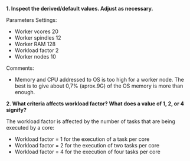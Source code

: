<b>1. Inspect the derived/default values. Adjust as necessary.</b>

Parameters Settings: <br/>
<ul>
<li>Worker vcores	20</li>
<li>Worker spindles	12</li>
<li>Worker RAM	128</li>
<li>Workload factor	2</li>
<li>Worker nodes	10</li>
</ul>

Comments:<br>
<ul>
<li>
Memory and CPU addressed to OS is too high for a worker node. The best is to give about 0,7% (aprox.9G) of the OS memory is more than enough.
</li>

</ul>
<b>2. What criteria affects workload factor? What does a value of 1, 2, or 4 signify?</b>


The workload factor is affected by the number of tasks that are being executed by a core:<br/>
<ul>
<li>Workload factor = 1 for the execution of a task per core</li>
<li>Workload factor = 2 for the execution of two tasks per core</li>
<li>Workload factor = 4 for the execution of four tasks per core</li>
</ul>